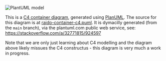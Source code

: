 
![PlantUML model](https://www.plantuml.com/plantuml/svg/5Oqx3W8n34HxJW47sBYXejgh1CSYaH9dPO_5zJ7LQ3wZTpgg8TQyFORoZ2PXyzw1orz4Lh_bCz3Z7Ix6Mo6AmdjHjSQ7zsrAZdtmyu0uQDMX-Hejerod4ykoN7_2ATfIVm00)

This is a [C4 container diagram](https://en.wikipedia.org/wiki/C4_model), generated using [PlanUML](https://plantuml.com/).
The source for this diagram is at [raido-container-c4.puml](./raido-container-c4.puml).
It is dymacilly generated (from the `main` branch), via the plantuml.com public web service, see: https://stackoverflow.com/a/32771815/924597

Note that we are only just learning about C4 modelling and the diagram above
likely missues the C4 constructus - this diagram is very much a work in 
progress.
